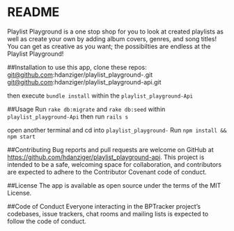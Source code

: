 # README

Playlist Playground is a one stop shop for you to look at created playlists as well as create your own by adding album covers, genres, and song titles! You can get as creative as you want; the possibilties are endless at the Playlist Playground!

##Installation
to use this app, clone these repos:
git@github.com:hdanziger/playlist_playground-.git
git@github.com:hdanziger/playlist_playground-api.git

then execute `bundle install` within the `playlist_playground-Api`

##Usage
Run `rake db:migrate` and `rake db:seed` within `playlist_playground-Api`
then run `rails s`

open another terminal and cd into `playlist_playground-`
Run `npm install && npm start`

##Contributing
Bug reports and pull requests are welcome on GitHub at https://github.com/hdanziger/playlist_playground-api. This project is intended to be a safe, welcoming space for collaboration, and contributors are expected to adhere to the Contributor Covenant code of conduct.

##License
The app is available as open source under the terms of the MIT License.

##Code of Conduct
Everyone interacting in the BPTracker project’s codebases, issue trackers, chat rooms and mailing lists is expected to follow the code of conduct.

